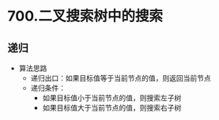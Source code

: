 # 700.二叉搜索树中的搜索


## 递归
* 算法思路
    * 递归出口：如果目标值等于当前节点的值，则返回当前节点
    * 递归条件：
        * 如果目标值小于当前节点的值，则搜索左子树
        * 如果目标值大于当前节点的值，则搜索右子树